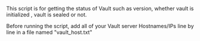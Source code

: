 This script is for getting the status of Vault such as version, whether vault is initialized , vault is sealed or not.

Before running the script, add all of your Vault server Hostnames/IPs line by line in a file named "vault_host.txt"

